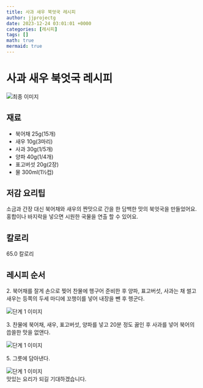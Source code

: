 ```yaml
---
title: 사과 새우 북엇국 레시피
author: jjprojectg
date: 2023-12-24 03:01:01 +0000
categories: [레시피]
tags: []
math: true
mermaid: true
---
```

<meta name="og:type" content="website"/>
<meta charset="UTF-8"/>
<div class="header">
  <h1>사과 새우 북엇국 레시피</h1>
</div>

<div class="container my-4">
  <div class="row">
    <div class="col-12 col-md-6">
      <div class="recipe-image">
        <img src="http://www.foodsafetykorea.go.kr/uploadimg/cook/10_00033_2.png" class="step-image" alt="최종 이미지"/>
      </div>
    </div>
    <div class="col-12 col-md-6">
      <div class="ingredients">
        <h2>재료</h2>
        <ul class="card">
          <li> 북어채 25g(15개) </li>
          <li>  새우 10g(3마리) </li>
          <li>  사과 30g(1/5개) </li>
          <li>  양파 40g(1/4개) </li>
          <li> 표고버섯 20g(2장) </li>
          <li>  물 300ml(1½컵) </li>
</ul>
      </div>
    </div>
    <div class="col-12 col-md-6">
      <div class="ingredients">
        <h2>저감 요리팁</h2>
        <div class="card"> 
          <p>
            소금과 간장 대신 북어채와 새우의 짠맛으로 간을 한 담백한 맛의 북엇국을 만들었어요. 홍합이나 바지락을 넣으면 시원한 국물을 연출 할 수 있어요.
          </p>
        </div>
      </div>
      <div class="ingredients">
        <h2>칼로리</h2>
        <div class="card"> 
          <p>
            65.0 칼로리
          </p>
        </div>
      </div>
    </div>
  </div>

  <h2 class="my-4">레시피 순서</h2>
  <div class="card recipe-card">
    <div class="card-body recipe-step">
      <p class="card-text step-description">2. 북어채를 잘게 손으로 찢어 찬물에 헹구어 준비한 후 양파, 표고버섯, 사과는 채 썰고 새우는 등쪽의 두세 마디에 꼬챙이를 넣어 내장을 뺀 후 헹군다.</p>
      <img src="http://www.foodsafetykorea.go.kr/uploadimg/cook/20_00033_2.png" alt="단계 1 이미지" class="step-image"/>
    </div>
  </div>
  <div class="card recipe-card">
    <div class="card-body recipe-step">
      <p class="card-text step-description">3. 찬물에 북어채, 새우, 표고버섯, 양파를 넣고 20분 정도 끓인 후 사과를 넣어 북어의 씁쓸한 맛을 없앤다.</p>
      <img src="http://www.foodsafetykorea.go.kr/uploadimg/cook/20_00033_3.png" alt="단계 1 이미지" class="step-image"/>
    </div>
  </div>
  <div class="card recipe-card">
    <div class="card-body recipe-step">
      <p class="card-text step-description">5. 그릇에 담아낸다.</p>
      <img src="http://www.foodsafetykorea.go.kr/uploadimg/cook/20_00033_5.png" alt="단계 1 이미지" class="step-image"/>
    </div>
  </div>

</div>
맛있는 요리가 되길 기대하겠습니다.
